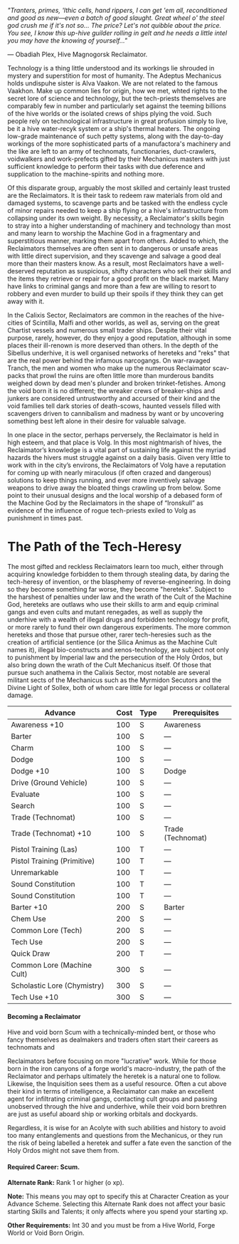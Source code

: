 *"Tranters, primes, 'lthic cells, hand rippers, I can get 'em all, reconditioned and good as new—even a batch of good slaught. Great wheel o' the steel god crush me if it's not so… The price? Let's not quibble about the price. You see, I know this up-hive guilder rolling in gelt and he needs a little intel you may have the knowing of yourself…"*

— Obadiah Plex, Hive Magnogorsk Reclaimator.

Technology is a thing little understood and its workings lie shrouded in mystery and superstition for most of humanity. The Adeptus Mechanicus holds undispuhe sister is Alva Vaakon. We are not related to the famous Vaakhon.
Make up common lies for origin, how we met, whted rights to the secret lore of science and technology, but the tech-priests themselves are comparably few in number and particularly set against the teeming billions of the hive worlds or the isolated crews of ships plying the void. Such people rely on technological infrastructure in great profusion simply to live, be it a hive water-recyk system or a ship's thermal heaters. The ongoing low-grade maintenance of such petty systems, along with the day-to-day workings of the more sophisticated parts of a manufactora's machinery and the like are left to an army of technomats, functionaries, duct-crawlers, voidwalkers and work-prefects gifted by their Mechanicus masters with just sufficient knowledge to perform their tasks with due deference and supplication to the machine-spirits and nothing more.

Of this disparate group, arguably the most skilled and certainly least trusted are the Reclaimators. It is their task to redeem raw materials from old and damaged systems, to scavenge parts and be tasked with the endless cycle of minor repairs needed to keep a ship flying or a hive's infrastructure from collapsing under its own weight. By necessity, a Reclaimator's skills begin to stray into a higher understanding of machinery and technology than most and many learn to worship the Machine God in a fragmentary and superstitious manner, marking them apart from others. Added to which, the Reclaimators themselves are often sent in to dangerous or unsafe areas with little direct supervision, and they scavenge and salvage a good deal more than their masters know. As a result, most Reclaimators have a well-deserved reputation as suspicious, shifty characters who sell their skills and the items they retrieve or repair for a good profit on the black market. Many have links to criminal gangs and more than a few are willing to resort to robbery and even murder to build up their spoils if they think they can get away with it.

In the Calixis Sector, Reclaimators are common in the reaches of the hive-cities of Scintilla, Malfi and other worlds, as well as, serving on the great Chartist vessels and numerous small trader ships. Despite their vital purpose, rarely, however, do they enjoy a good reputation, although in some places their ill-renown is more deserved than others. In the depth of the Sibellus underhive, it is well organised networks of hereteks and "reks" that are the real power behind the infamous narcogangs. On war-ravaged Tranch, the men and women who make up the numerous Reclaimator scav-packs that prowl the ruins are often little more than murderous bandits weighed down by dead men's plunder and broken trinket-fetishes. Among the void born it is no different; the wreaker crews of breaker-ships and junkers are considered untrustworthy and accursed of their kind and the void families tell dark stories of death-scows, haunted vessels filled with scavengers driven to cannibalism and madness by want or by uncovering something best left alone in their desire for valuable salvage.

In one place in the sector, perhaps perversely, the Reclaimator is held in high esteem, and that place is Volg. In this most nightmarish of hives, the Reclaimator’s knowledge is a vital part of sustaining life against the myriad hazards the hivers must struggle against on a daily basis. Given very little to work with in the city’s environs, the Reclaimators of Volg have a reputation for coming up with nearly miraculous (if often crazed and dangerous) solutions to keep things running, and ever more inventively salvage weapons to drive away the bloated things crawling up from below. Some point to their unusual designs and the local worship of a debased form of the Machine God by the Reclaimators in the shape of “Ironskull” as evidence of the influence of rogue tech-priests exiled to Volg as punishment in times past.

# The Path of the Tech-Heresy

The most gifted and reckless Reclaimators learn too much, either through acquiring knowledge forbidden to them through stealing data, by daring the tech-heresy of invention, or the blasphemy of reverse-engineering. In doing so they become something far worse, they become "hereteks". Subject to the harshest of penalties under law and the wrath of the Cult of the Machine God, hereteks are outlaws who use their skills to arm and equip criminal gangs and even cults and mutant renegades, as well as supply the underhive with a wealth of illegal drugs and forbidden technology for profit, or more rarely to fund their own dangerous experiments. The more common hereteks and those that pursue other, rarer tech-heresies such as the creation of artificial sentience (or the Silica Animus as the Machine Cult names it), illegal bio-constructs and xenos-technology, are subject not only to punishment by Imperial law and the persecution of the Holy Ordos, but also bring down the wrath of the Cult Mechanicus itself. Of those that pursue such anathema in the Calixis Sector, most notable are several militant sects of the Mechanicus such as the Myrmidon Secutors and the Divine Light of Sollex, both of whom care little for legal process or collateral damage.


| Advance                     | Cost | Type | Prerequisites     |
| --------------------------- | ---- | ---- | ----------------- |
| Awareness +10               | 100  | S    | Awareness         |
| Barter                      | 100  | S    | —                 |
| Charm                       | 100  | S    | —                 |
| Dodge                       | 100  | S    | —                 |
| Dodge +10                   | 100  | S    | Dodge             |
| Drive (Ground Vehicle)      | 100  | S    | —                 |
| Evaluate                    | 100  | S    | —                 |
| Search                      | 100  | S    | —                 |
| Trade (Technomat)           | 100  | S    | —                 |
| Trade (Technomat) +10       | 100  | S    | Trade (Technomat) |
| Pistol Training (Las)       | 100  | T    | —                 |
| Pistol Training (Primitive) | 100  | T    | —                 |
| Unremarkable                | 100  | T    | —                 |
| Sound Constitution          | 100  | T    | —                 |
| Sound Constitution          | 100  | T    | —                 |
| Barter +10                  | 200  | S    | Barter            |
| Chem Use                    | 200  | S    | —                 |
| Common Lore (Tech)          | 200  | S    | —                 |
| Tech Use                    | 200  | S    | —                 |
| Quick Draw                  | 200  | T    | —                 |
| Common Lore (Machine Cult)  | 300  | S    | —                 |
| Scholastic Lore (Chymistry) | 300  | S    | —                 |
| Tech Use +10                | 300  | S    | —                 |

#### **Becoming a Reclaimator**

Hive and void born Scum with a technically-minded bent, or those who fancy themselves as dealmakers and traders often start their careers as technomats and

Reclaimators before focusing on more "lucrative" work. While for those born in the iron canyons of a forge world's macro-industry, the path of the Reclaimator and perhaps ultimately the heretek is a natural one to follow. Likewise, the Inquisition sees them as a useful resource. Often a cut above their kind in terms of intelligence, a Reclaimator can make an excellent agent for infiltrating criminal gangs, contacting cult groups and passing unobserved through the hive and underhive, while their void born brethren are just as useful aboard ship or working orbitals and dockyards.

Regardless, it is wise for an Acolyte with such abilities and history to avoid too many entanglements and questions from the Mechanicus, or they run the risk of being labelled a heretek and suffer a fate even the sanction of the Holy Ordos might not save them from.

#### **Required Career:** Scum.

**Alternate Rank:** Rank 1 or higher (o xp).

**Note:** This means you may opt to specify this at Character Creation as your Advance Scheme. Selecting this Alternate Rank does not affect your basic starting Skills and Talents; it only affects where you spend your starting xp.

**Other Requirements:** Int 30 and you must be from a Hive World, Forge World or Void Born Origin.

